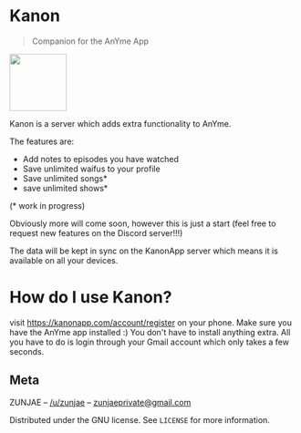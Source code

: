 # Kanon
> Companion for the AnYme App

<img src="https://raw.githubusercontent.com/zunjae/KanonApp/master/K%20Logo.png" data-canonical-src="https://raw.githubusercontent.com/zunjae/KanonApp/master/K%20Logo.png" width="100" height="100" />

Kanon is a server which adds extra functionality to AnYme.

The features are:

* Add notes to episodes you have watched
* Save unlimited waifus to your profile
* Save unlimited songs*
* save unlimited shows*

(* work in progress)

Obviously more will come soon, however this is just a start (feel free to request new features on the Discord server!!!)

The data will be kept in sync on the KanonApp server which means it is available on all your devices.

# How do I use Kanon?

visit https://kanonapp.com/account/register on your phone. Make sure you have the AnYme app installed :)
You don't have to install anything extra. All you have to do is login through your Gmail account which only takes a few seconds.

## Meta

ZUNJAE – [/u/zunjae](https://www.reddit.com/user/zunjae/) – zunjaeprivate@gmail.com

Distributed under the GNU license. See ``LICENSE`` for more information.
